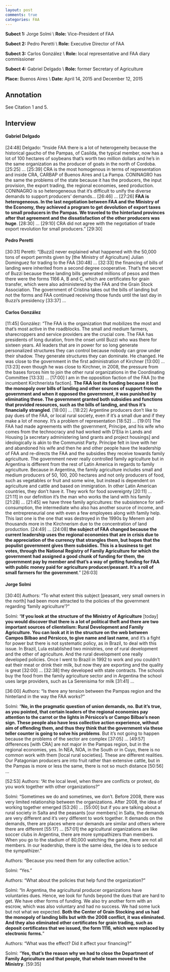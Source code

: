 ```yaml
---
layout: post
comments: true
categories: FAA
---
```


**Subect 1:** Jorge Solmi \\
**Role:** Vice-President of FAA

**Subect 2:** Pedro Peretti \\
**Role:** Executive Director of FAA

**Subect 3:** Carlos González \\
**Role:** local representative and FAA diary commissioner 

**Subect 4:** Gabriel Delgado \\
**Role:** former Secretary of Agriculture 

**Place:** Buenos Aires \\
**Date:** April 14, 2015 and December 12, 2015


## Annotation

See Citation 1 and 5.


## Interview

#### Gabriel Delgado

[24:48] Delgado: “Inside FAA there is a lot of heterogeneity because the historical gaucho of the Pampas, of Casilda, the typical member, now has a lot of 100 hectares of soybeans that’s worth two million dollars and he’s in the same organization as the producer of goats in the north of Cordoba. [25:25] … [25:39] CRA is the most homogenous in terms of representation and inside CRA, CARBAP of Buenos Aires and La Pampa. CONINAGRO has the same the problems of the state because it has the producers, the input provision, the export trading, the regional economies, seed production. CONINAGRO is so heterogeneous that it’s difficult to unify the diverse demands to support producers’ demands… [26:46] … [27:26] **FAA is heterogeneous. In the last negotiation between FAA and the Ministry of the Economy, they achieved a program to get devolution of export taxes to small producers in the Pampas. We traveled to the hinterland provinces after that agreement and the dissatisfaction of the other producers was huge**. [28:30] … [29:10] CRA did not agree with the negotiation of trade export revolution for small producers.” [29:30]

#### Pedro Peretti

[30:31] Peretti: “[Buzzi] never explained what happened with the 50,000 tons of export permits given by [the Ministry of Agriculture] Julian Dominguez for trading to the FAA [30:48] … [32:33] the financing of bills of landing were inherited from a second degree cooperative. That’s the secret of Buzzi because these landing bills generated millions of pesos and then there were the forms 1166 A, B and C, which are certificates for grain transfer, which were also administered by the FAA and the Grain Stock Association. The government of Cristina takes out the bills of landing but not the forms and FAA continued receiving those funds until the last day in Buzzi’s presidency [33:37] …

#### Carlos González

[11:45] González: “The FAA is the organization that mobilizes the most and that’s most active in the roadblocks. The small and medium farmers, sharecroppers and service providers are the crucial core. The FAA has presidents of long duration, from the onset until Buzzi who was there for sixteen years. All leaders that are in power for so long generate personalized structures they can control because nobody can grow under their shadow. They generate structures they can dominate. He changed. He was close to the government in the first administration of Kirchner [13:00] … [13:23] even though he was close to Kirchner, in 2008, the pressure from the bases forces him to join the other rural organizations in the Coordinating Committee [13:33] … [17:00] I am in the opposition faction of the FAA [to the incumbent Kirchnerista faction]. **The FAA lost its funding because it lost the monopoly over bills of landing and other sources of support from the government and when it opposed the government, it was punished by eliminating these. The government granted both subsidies and functions that provided resources, such as the bills of landing, and thus it’s financially strangled**. [18:00] … [18:22] Argentine producers don’t like to pay dues of the FAA, or local rural society, even if it’s a small due and if they make a lot of money. It’s a problem of representation [18:52] … [19:01] The FAA had made agreements with the government, Príncipe, and his wife who comes from the technocracy and had worked with D’Elia in Lands and Housing [a secretary administering land grants and project housings] and ideologically is akin to the Communist Party. Príncipe felt in love with her and abandoned his wife and then he and other people have the leadership of FAA and re-directs the FAA and the subsidies they receive towards family agriculture. The government never really controlled family agriculture but in Argentina is different from the rest of Latin America in regards to family agriculture. Because in Argentina, the family agriculture includes small and medium producers of 50, 100, 200 hectares and not only producers of food, such as vegetables or fruit and some wine, but instead is dependent on agriculture and cattle and based on immigration. In other Latin American countries, they don’t have it. They work for food sovereignty [20:11] … [21:11] in our definition it’s the man who works the land with his family [21:28] … [21:45] we have three family agricultures: the subsistence for self-consumption, the intermediate who also has another source of income, and the entrepreneurial one with even a few employees along with family help. This last one is the one that was destroyed in the 1990s by Menem and thousands more in the Kirchnerism due to the concentration of land production. [24:49] … [24:08] **the subject of FAA changed because the current leadership uses the regional economies that are in crisis due to the appreciation of the currency that strangles them, but hopes that the populist government gives them subsidies. This is a business to get votes, through the National Registry of Family Agriculture for which the government had assigned a good chunk of funding for them, the government pay by member and that’s a way of getting funding for FAA with public money paid for agriculture producer/peasant. It’s a roll of small farmers for the government**.” [26:03] 

#### Jorge Solmi

[30:40] Authors: “To what extent this subject [peasant, very small owners in the north] had been more attracted to the policies of the government regarding ‘family agriculture’?”

Solmi: “**If you look at the structure of the Ministry of Agriculture** [today] **you would discover that there is a lot of political theft and there are two important sources of clientelism: Rural Development and Family Agriculture. You can look at it in the structure on the web between Campos Bilbao and Pérsicco, to give name and last name**, and it’s a fight for power but there is not systematic policy, as in Brazil, to deal with this issue. In Brazil, Lula established two ministries, one of rural development and the other of agriculture. And the rural development one really developed policies. Once I went to Brazil in 1992 to work and you couldn’t eat their meat or drink their milk, but now they are exporting and the quality is great [32:00] ... [32:38] they developed with state contracts. The schools buy the food from the family agriculture sector and in Argentina the school uses large providers, such as La Serenisima for milk [31:41] …

[36:00] Authors: “Is there any tension between the Pampas region and the hinterland in the way the FAA works?”

Solmi: “**No, in the pragmatic question of union demands, no. But it’s true, as you pointed, that certain leaders of the regional economies pay attention to the carrot or the lights in Pérsicco’s or Campo Bilbao’s neon sign. These people also have less collective action experience, without aim of offending them, and thus they think that the government via these teller counter is going to solve his problems**. But it’s not going to happen because the problems of the sector are complex [37:05] … [49:57] differences [with CRA] are not major in the Pampas region, but in the regional economies, yes. In NEA, NOA, in the South or in Cuyo, there is no common work with them [local rural societies]. These are different realities. Our Patagonian producers are into fruit rather than extensive cattle, but in the Pampas is more or less the same, there is not so much distance [50:56] …

[52:53] Authors: “At the local level, when there are conflicts or protest, do you work together with other organizations?”

Solmi: “Sometimes we do and sometimes, we don’t. Before 2008, there was very limited relationship between the organizations. After 2008, the idea of working together emerged [53:26] … [55:00] but if you are talking about a rural society in Salta and the peasants [our members] in Salta, the demands are very different and it’s very different to work together. It demands on the demands, there are places where our demands are similar and others where there are different [55:17] … [57:01] the agricultural organizations are like soccer clubs in Argentina, there are more sympathizers than members. When you go to the stadium of 80,000 watching the game, there are not all members. In our leadership, there is the same idea, the idea is to seduce the sympathizer.”

Authors: “Because you need them for any collective action.”

Solmi: “Yes.” 

Authors: “What about the policies that help fund the organization?”

Solmi: “In Argentina, the agricultural producer organizations have voluntaries dues. Hence, we look for funds beyond the dues that are hard to get. We have other forms of funding. We also try another form with an escrow, which was also voluntary and had no success. We had some luck but not what we expected. **Both the Center of Grain Stocking and us had the monopoly of landing bills but with the 2008 conflict, it was eliminated. And they also eliminated other certificates for grain trading, such as deposit certificates that we issued, the form 1116, which were replaced by electronic forms.**”

Authors: “What was the effect? Did it affect your financing?”

Solmi: “**Yes, that’s the reason why we had to close the Department of Family Agriculture and that people, that whole team moved to the Ministry**. [59:35]

